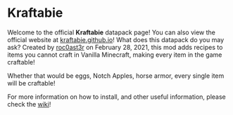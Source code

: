 # Kraftabie

Welcome to the official **Kraftabie** datapack page! You can also view the official website at [kraftabie.github.io](https://kraftabie.github.io)! What does this datapack do you may ask? Created by [roc0ast3r](https://github.com/Roc0ast3r) on February 28, 2021, this mod adds recipes to items you cannot craft in Vanilla Minecraft, making every item in the game craftable!

Whether that would be eggs, Notch Apples, horse armor, every single item will be craftable!

For more information on how to install, and other useful information, please check the [wiki](https://github.com/Kraftabie/kraftabie-mod/wiki)!

